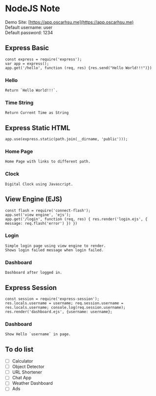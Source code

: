 # NodeJS Note
Demo Site: [https://app.oscarhsu.me](https://app.oscarhsu.me)<br>
Default username: user<br>
Default password: 1234<br>
## Express Basic
`const express = require('express');`<br>
`var app = express();`<br>
`app.get('/hello', function (req, res) {res.send("Hello World!!!")})`
<br>

### Hello
    Return `Hello World!!!`.

### Time String
    Return Current Time as String

## Express Static HTML
`app.use(express.static(path.join(__dirname, 'public')));`<br>

### Home Page
    Home Page with links to different path.

### Clock
    Digital Clock using Javascript.

## View Engine (EJS)
`const flash = require('connect-flash');`<br>
`app.set('view engine', 'ejs');`<br>
``app.get('/login', function (req, res) {
  res.render('login.ejs', { message: req.flash('error') })
})``<br>

### Login
    Simple login page using view engine to render.
    Shows login failed message when login failed.

### Dashboard
    Dashboard after logged in.

## Express Session
`const session = require('express-session');`<br>
``res.locals.username = username;
    req.session.username = res.locals.username;
    console.log(req.session.username);
    res.render('dashboard.ejs', {username: username};``<br>
### Dashboard
    Show Hello `username` in page.

## To do list
- [ ] Calculator
- [ ] Object Detector
- [ ] URL Shortener
- [ ] Chat App
- [ ] Weather Dashboard
- [ ] Ads
